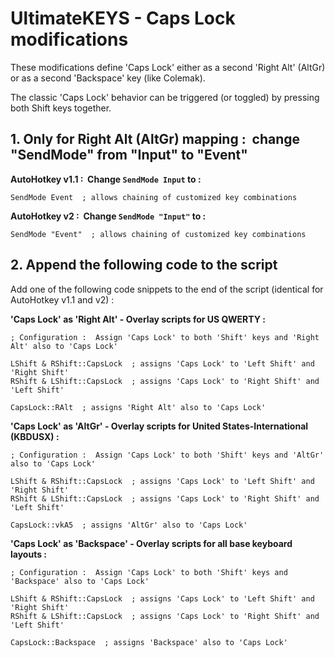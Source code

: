 # UltimateKEYS - Caps Lock modifications

These modifications define 'Caps Lock' either as a second 'Right Alt' (AltGr) or as a second 'Backspace' key (like Colemak).

The classic 'Caps Lock' behavior can be triggered (or toggled) by pressing both Shift keys together.

## 1. Only for Right Alt (AltGr) mapping&nbsp;: &nbsp;change "SendMode" from "Input" to "Event"

**AutoHotkey v1.1&nbsp;: &nbsp;Change `SendMode Input` to&nbsp;:**

    SendMode Event  ; allows chaining of customized key combinations

**AutoHotkey v2&nbsp;: &nbsp;Change `SendMode "Input"` to&nbsp;:**

    SendMode "Event"  ; allows chaining of customized key combinations

## 2. Append the following code to the script

Add one of the following code snippets to the end of the script (identical for AutoHotkey v1.1 and v2)&nbsp;:

**'Caps Lock' as 'Right Alt' - Overlay scripts for US QWERTY&nbsp;:**


    ; Configuration :  Assign 'Caps Lock' to both 'Shift' keys and 'Right Alt' also to 'Caps Lock'

    LShift & RShift::CapsLock  ; assigns 'Caps Lock' to 'Left Shift' and 'Right Shift'
    RShift & LShift::CapsLock  ; assigns 'Caps Lock' to 'Right Shift' and 'Left Shift'

    CapsLock::RAlt  ; assigns 'Right Alt' also to 'Caps Lock'

**'Caps Lock' as 'AltGr' - Overlay scripts for United States-International (KBDUSX)&nbsp;:**

    ; Configuration :  Assign 'Caps Lock' to both 'Shift' keys and 'AltGr' also to 'Caps Lock'

    LShift & RShift::CapsLock  ; assigns 'Caps Lock' to 'Left Shift' and 'Right Shift'
    RShift & LShift::CapsLock  ; assigns 'Caps Lock' to 'Right Shift' and 'Left Shift'

    CapsLock::vkA5  ; assigns 'AltGr' also to 'Caps Lock'

**'Caps Lock' as 'Backspace' - Overlay scripts for all base keyboard layouts&nbsp;:**

    ; Configuration :  Assign 'Caps Lock' to both 'Shift' keys and 'Backspace' also to 'Caps Lock'

    LShift & RShift::CapsLock  ; assigns 'Caps Lock' to 'Left Shift' and 'Right Shift'
    RShift & LShift::CapsLock  ; assigns 'Caps Lock' to 'Right Shift' and 'Left Shift'

    CapsLock::Backspace  ; assigns 'Backspace' also to 'Caps Lock'
